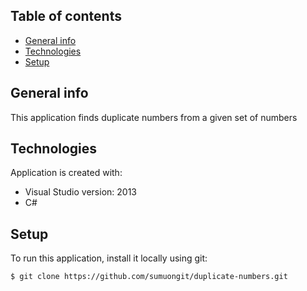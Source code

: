 ## Table of contents
* [General info](#general-info)
* [Technologies](#technologies)
* [Setup](#setup)

## General info
This application finds duplicate numbers from a given set of numbers
	
## Technologies
Application is created with:
* Visual Studio version: 2013
* C# 
	
## Setup
To run this application, install it locally using git:

```
$ git clone https://github.com/sumuongit/duplicate-numbers.git

```
